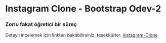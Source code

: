 # Instagram Clone - Bootstrap Odev-2
### Zorlu fakat öğretici bir süreç
Detaylı incelemek için linkten bakabilirsiniz, teşekkürler.
[Instagram-Clone](https://instagram-clone.netlify.app/)